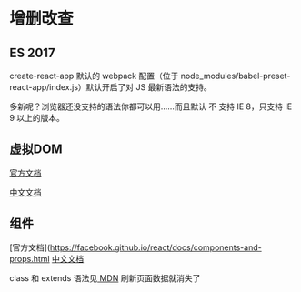 # 增删改查 
## ES 2017
create-react-app 默认的 webpack 配置（位于 node_modules/babel-preset-react-app/index.js）默认开启了对 JS 最新语法的支持。

多新呢？浏览器还没支持的语法你都可以用……而且默认 不 支持 IE 8，只支持 IE 9 以上的版本。


## 虚拟DOM
[官方文档](https://facebook.github.io/react/docs/rendering-elements.html)

[中文文档](https://doc.react-china.org/react/docs/rendering-elements.html)


## 组件
[官方文档](https://facebook.github.io/react/docs/components-and-props.html
[中文文档](https://doc.react-china.org/react/docs/components-and-props.html)

class 和 extends 语法见[ MDN](https://developer.mozilla.org/zh-CN/docs/Web/JavaScript/Reference/Classes)
刷新页面数据就消失了